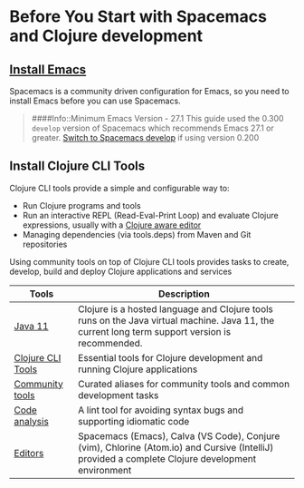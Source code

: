 # Before You Start with Spacemacs and Clojure development

## [Install Emacs](install-emacs.html)
Spacemacs is a community driven configuration for Emacs, so you need to install Emacs before you can use Spacemacs.

> ####Info::Minimum Emacs Version - 27.1
> This guide used the 0.300 `develop` version of Spacemacs which recommends Emacs 27.1 or greater.  [Switch to Spacemacs develop](/install-spacemacs/switch-to-develop.md) if using version 0.200

## Install Clojure CLI Tools
Clojure CLI tools provide a simple and configurable way to:

* Run Clojure programs and tools
* Run an interactive REPL (Read-Eval-Print Loop) and evaluate Clojure expressions, usually with a [Clojure aware editor](/clojure-editors/)
* Managing dependencies (via tools.deps) from Maven and Git repositories

Using community tools on top of Clojure CLI tools provides tasks to create, develop, build and deploy Clojure applications and services

| Tools                                                                                               | Description                                                                                                                                      |
|-----------------------------------------------------------------------------------------------------|--------------------------------------------------------------------------------------------------------------------------------------------------|
| [Java 11](https://practicalli.github.io/clojure/clojure-tools/install/java.html)                    | Clojure is a hosted language and Clojure tools runs on the Java virtual machine.  Java 11, the current long term support version is recommended. |
| [Clojure CLI Tools](https://practicalli.github.io/clojure/clojure-tools/install/clojure.html)       | Essential tools for Clojure development and running Clojure applications                                                                         |
| [Community tools](https://practicalli.github.io/clojure/clojure-tools/install/community-tools.html) | Curated aliases for community tools and common development tasks                                                                                 |
| [Code analysis](https://practicalli.github.io/clojure/clojure-tools/install/code-analysis.html)     | A lint tool for avoiding syntax bugs and supporting idiomatic code                                                                               |
| [Editors](https://practicalli.github.io/clojure/clojure-tools/install/clojure-editors/)             | Spacemacs (Emacs), Calva (VS Code), Conjure (vim), Chlorine (Atom.io) and Cursive (IntelliJ) provided a complete Clojure development environment |
